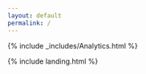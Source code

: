```yaml
---
layout: default
permalink: /
---
```

{% include _includes/Analytics.html %}


{% include landing.html %}
